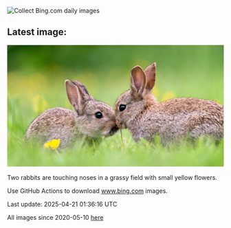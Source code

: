 ![Collect Bing.com daily images](https://github.com/counter2015/bing-daily-images/workflows/Collect%20Bing.com%20daily%20images/badge.svg)
## Latest image:
![](images/BunnyLove.jpg)

Two rabbits are touching noses in a grassy field with small yellow flowers.

Use GitHub Actions to download www.bing.com images.

Last update: 2025-04-21 01:36:16 UTC

All images since 2020-05-10 [here](https://github.com/counter2015/bing-daily-images/tree/master/images)
